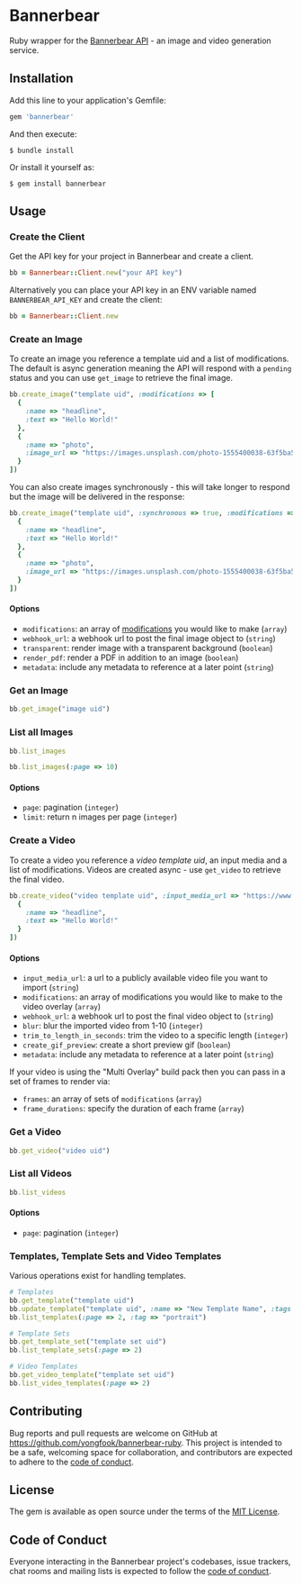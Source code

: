 # Bannerbear

Ruby wrapper for the [Bannerbear API](https://developers.bannerbear.com) - an image and video generation service.

## Installation

Add this line to your application's Gemfile:

```ruby
gem 'bannerbear'
```

And then execute:

    $ bundle install

Or install it yourself as:

    $ gem install bannerbear

## Usage

### Create the Client

Get the API key for your project in Bannerbear and create a client.

```ruby
bb = Bannerbear::Client.new("your API key")
```

Alternatively you can place your API key in an ENV variable named `BANNERBEAR_API_KEY` and create the client:

```ruby
bb = Bannerbear::Client.new
```

### Create an Image

To create an image you reference a template uid and a list of modifications. The default is async generation meaning the API will respond with a `pending` status and you can use `get_image` to retrieve the final image.

```ruby
bb.create_image("template uid", :modifications => [
  {
    :name => "headline",
    :text => "Hello World!"
  },
  {
    :name => "photo",
    :image_url => "https://images.unsplash.com/photo-1555400038-63f5ba517a47?w=1000&q=80"
  }
])
```

You can also create images synchronously - this will take longer to respond but the image will be delivered in the response:

```ruby
bb.create_image("template uid", :synchronous => true, :modifications => [
  {
    :name => "headline",
    :text => "Hello World!"
  },
  {
    :name => "photo",
    :image_url => "https://images.unsplash.com/photo-1555400038-63f5ba517a47?w=1000&q=80"
  }
])
```

#### Options

- `modifications`: an array of [modifications](https://developers.bannerbear.com/#post-v2-images) you would like to make (`array`)
- `webhook_url`: a webhook url to post the final image object to (`string`)
- `transparent`: render image with a transparent background (`boolean`)
- `render_pdf`: render a PDF in addition to an image (`boolean`)
- `metadata`: include any metadata to reference at a later point (`string`)

### Get an Image

```ruby
bb.get_image("image uid")
```

### List all Images

```ruby
bb.list_images
```

```ruby
bb.list_images(:page => 10)
```

#### Options

- `page`: pagination (`integer`)
- `limit`: return n images per page (`integer`)

### Create a Video

To create a video you reference a *video template uid*, an input media and a list of modifications. Videos are created async - use `get_video` to retrieve the final video. 

```ruby
bb.create_video("video template uid", :input_media_url => "https://www.yourserver.com/videos/awesome_video.mp4", :modifications => [
  {
    :name => "headline",
    :text => "Hello World!"
  }
])
```

#### Options

- `input_media_url`: a url to a publicly available video file you want to import (`string`)
- `modifications`: an array of modifications you would like to make to the video overlay (`array`)
- `webhook_url`: a webhook url to post the final video object to (`string`)
- `blur`: blur the imported video from 1-10 (`integer`)
- `trim_to_length_in_seconds`: trim the video to a specific length (`integer`)
- `create_gif_preview`: create a short preview gif (`boolean`)
- `metadata`: include any metadata to reference at a later point (`string`)

If your video is using the "Multi Overlay" build pack then you can pass in a set of frames to render via:

- `frames`: an array of sets of `modifications` (`array`)
- `frame_durations`: specify the duration of each frame (`array`)

### Get a Video

```ruby
bb.get_video("video uid")
```

### List all Videos

```ruby
bb.list_videos
```

#### Options

- `page`: pagination (`integer`)

### Templates, Template Sets and Video Templates

Various operations exist for handling templates.

```ruby
# Templates
bb.get_template("template uid")
bb.update_template("template uid", :name => "New Template Name", :tags => ["portrait", "instagram"])
bb.list_templates(:page => 2, :tag => "portrait")

# Template Sets
bb.get_template_set("template set uid")
bb.list_template_sets(:page => 2)

# Video Templates
bb.get_video_template("template set uid")
bb.list_video_templates(:page => 2)
```

## Contributing

Bug reports and pull requests are welcome on GitHub at https://github.com/yongfook/bannerbear-ruby. This project is intended to be a safe, welcoming space for collaboration, and contributors are expected to adhere to the [code of conduct](https://github.com/yongfook/bannerbear-ruby/blob/master/CODE_OF_CONDUCT.md).

## License

The gem is available as open source under the terms of the [MIT License](https://opensource.org/licenses/MIT).

## Code of Conduct

Everyone interacting in the Bannerbear project's codebases, issue trackers, chat rooms and mailing lists is expected to follow the [code of conduct](https://github.com/yongfook/bannerbear-ruby/blob/master/CODE_OF_CONDUCT.md).
